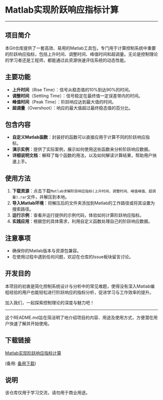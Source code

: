 # Matlab实现阶跃响应指标计算

---

## 项目简介

本Git仓库提供了一套高效、易用的Matlab工具包，专门用于计算控制系统中重要的阶跃响应指标，包括上升时间、调整时间、峰值时间和超调量。无论是控制理论的学习者还是工程师，都能通过此资源快速评估系统的动态性能。

## 主要功能

- **上升时间**（Rise Time）：信号从稳态值的10%到达90%的时间。
- **调整时间**（Settling Time）：信号稳定在最终值一定误差带内的时间。
- **峰值时间**（Peak Time）：阶跃响应达到最大值的时间。
- **超调量**（Overshoot）：响应的最大值超过最终稳态值的百分比。

## 包含内容

- **自定义Matlab函数**：封装好的函数可以直接应用于计算不同的阶跃响应指标。
- **演示实例**：提供了实际案例，展示如何使用这些函数来分析阶跃响应数据。
- **详细说明文档**：解释了每个函数的用法，以及如何解读计算结果，帮助用户快速上手。

## 使用方法

1. **下载资源**：点击下载`Matlab求解阶跃响应指标(上升时间、调整时间、峰值峰值、超调量).rar`文件，并解压到本地。
2. **导入Matlab环境**：将解压后的文件夹添加到Matlab的工作路径或将其设置为搜索路径。
3. **运行示例**：查看并运行提供的示例代码，体验如何计算阶跃响应指标。
4. **实践应用**：根据您的具体需求，利用自定义函数处理自己的阶跃响应数据。

## 注意事项

- 确保你的Matlab版本与资源包兼容。
- 在使用过程中遇到任何问题，欢迎在仓库的Issue板块留言讨论。

## 开发目的

本项目的初衷是简化控制系统设计与分析中的常见难题，使得没有深入Matlab编程经验的用户也能轻松进行阶跃响应的指标分析，促进学习与工作效率的提升。

加入我们，一起探索控制理论的深度与魅力吧！

---

这个README.md旨在简洁明了地介绍项目的内容、用途及使用方式，方便潜在用户快速了解并开始使用。

## 下载链接
[Matlab实现阶跃响应指标计算](https://pan.quark.cn/s/4b15c74cecf3) 

(备用: [备用下载](https://pan.baidu.com/s/1vg3UQXrsFxzJwnJvrOwqjA?pwd=n4mc))

## 说明

该仓库仅用于学习交流，请勿用于商业用途。
